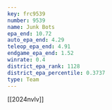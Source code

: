 ```yaml
---
key: frc9539
number: 9539
name: Junk Bots
epa_end: 10.72
auto_epa_end: 4.29
teleop_epa_end: 4.91
endgame_epa_end: 1.52
winrate: 0.4
district_epa_rank: 1128
district_epa_percentile: 0.3737
type: Team
---
```

[[2024nvlv]]
